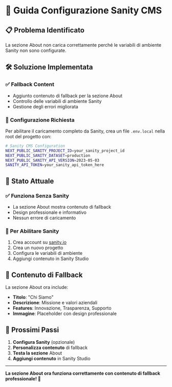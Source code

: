# 🔧 Guida Configurazione Sanity CMS

## 📋 Problema Identificato

La sezione About non carica correttamente perché le variabili di ambiente Sanity non sono configurate.

## 🛠️ Soluzione Implementata

### ✅ **Fallback Content**
- Aggiunto contenuto di fallback per la sezione About
- Controllo delle variabili di ambiente Sanity
- Gestione degli errori migliorata

### 📝 **Configurazione Richiesta**

Per abilitare il caricamento completo da Sanity, crea un file `.env.local` nella root del progetto con:

```bash
# Sanity CMS Configuration
NEXT_PUBLIC_SANITY_PROJECT_ID=your_sanity_project_id
NEXT_PUBLIC_SANITY_DATASET=production
NEXT_PUBLIC_SANITY_API_VERSION=2023-05-03
SANITY_API_TOKEN=your_sanity_api_token_here
```

## 🎯 **Stato Attuale**

### ✅ **Funziona Senza Sanity**
- La sezione About mostra contenuto di fallback
- Design professionale e informativo
- Nessun errore di caricamento

### 🔧 **Per Abilitare Sanity**
1. Crea account su [sanity.io](https://sanity.io)
2. Crea un nuovo progetto
3. Configura le variabili di ambiente
4. Aggiungi contenuto in Sanity Studio

## 📱 **Contenuto di Fallback**

La sezione About ora include:
- **Titolo**: "Chi Siamo"
- **Descrizione**: Missione e valori aziendali
- **Features**: Innovazione, Trasparenza, Supporto
- **Immagine**: Placeholder con design professionale

## 🚀 **Prossimi Passi**

1. **Configura Sanity** (opzionale)
2. **Personalizza contenuto** di fallback
3. **Testa la sezione** About
4. **Aggiungi contenuto** in Sanity Studio

---

**La sezione About ora funziona correttamente con contenuto di fallback professionale! 🎉**

